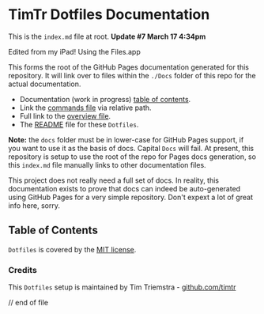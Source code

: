 # TimTr Dotfiles Documentation

This is the `index.md` file at root. **Update #7 March 17 4:34pm**

Edited from my iPad! Using the Files.app

This forms the root of the GitHub Pages documentation generated for this repository. It will link over to files within the `./Docs` folder of this repo for the actual documentation.

* Documentation (work in progress) [table of contents](Docs/index.html).
* Link the [commands file](Docs/commands.html) via relative path.
* Full link to the [overview file](Docs/overview.html).
* The [README](readme.md) file for these `Dotfiles`.

**Note:**  the `docs` folder must be in lower-case for GitHub Pages support, if you want to use it as the basis of docs. Capital `Docs` will fail. At present, this repository is setup to use the root of the repo for Pages docs generation, so this `index.md` file manually links to other documentation files.

This project does not really need a full set of docs. In reality, this documentation exists to prove that docs can indeed be auto-generated using GitHub Pages for a very simple repository. Don't expext a lot of great info here, sorry.


## Table of Contents

`Dotfiles` is covered by the [MIT license](license.md).


### Credits

This `Dotfiles` setup is maintained by Tim Triemstra - [github.com/timtr](https://github.com/timtr)


// end of file
